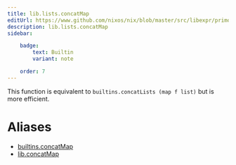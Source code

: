 ```yaml
---
title: lib.lists.concatMap
editUrl: https://www.github.com/nixos/nix/blob/master/src/libexpr/primops.cc
description: lib.lists.concatMap
sidebar:

    badge:
        text: Builtin
        variant: note

    order: 7
---
```


This function is equivalent to `builtins.concatLists (map f list)`
but is more efficient.


# Aliases

- [builtins.concatMap](/nix-doc-comments/reference/builtins/builtins-concatMap)
- [lib.concatMap](/nix-doc-comments/reference/lib/lib-concatMap)


